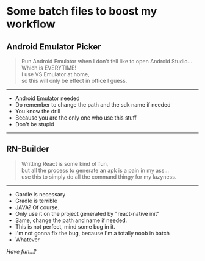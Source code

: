 # Some batch files to boost my workflow

## Android Emulator Picker

>Run Android Emulator when I don't fell like to open Android Studio...   
>Which is EVERYTIME!   
>I use VS Emulator at home,  
>so this will only be effect in office I guess.  
---
* Android Emulator needed
* Do remember to change the path and the sdk name if needed
* You know the drill
* Because you are the only one who use this stuff
* Don't be stupid
---

## RN-Builder

>Writting React is some kind of fun,   
>but all the process to generate an apk is a pain in my ass...  
>use this to simply do all the command thingy for my lazyness.
---
* Gardle is necessary
* Gradle is terrible
* JAVA? Of course.
* Only use it on the project generated by "react-native init"
* Same, change the path and name if needed.
* This is not perfect, mind some bug in it.
* I'm not gonna fix the bug, because I'm a totally noob in batch
* Whatever

*Have fun...?*
